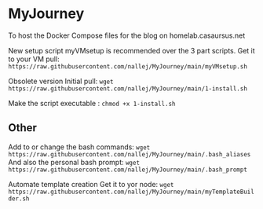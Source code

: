 # MyJourney
To host the Docker Compose files for the blog on homelab.casaursus.net 

New setup script myVMsetup is recommended over the 3 part scripts.
Get it to your VM pull: `https://raw.githubusercontent.com/nallej/MyJourney/main/myVMsetup.sh`

Obsolete version
Initial pull: `wget https://raw.githubusercontent.com/nallej/MyJourney/main/1-install.sh`

Make the script executable : `chmod +x 1-install.sh`

## Other

Add to or change the bash commands: 
 `wget https://raw.githubusercontent.com/nallej/MyJourney/main/.bash_aliases`
And also the personal bash prompt:
 `wget https://raw.githubusercontent.com/nallej/MyJourney/main/.bash_prompt`


Automate template creation
Get it to yor node: `wget https://raw.githubusercontent.com/nallej/MyJourney/main/myTemplateBuilder.sh`
